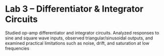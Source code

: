 # Lab 3 – Differentiator & Integrator Circuits
Studied op-amp differentiator and integrator circuits. Analyzed responses to sine and square wave inputs, observed triangular/sinusoidal outputs, and examined practical limitations such as noise, drift, and saturation at low frequencies
